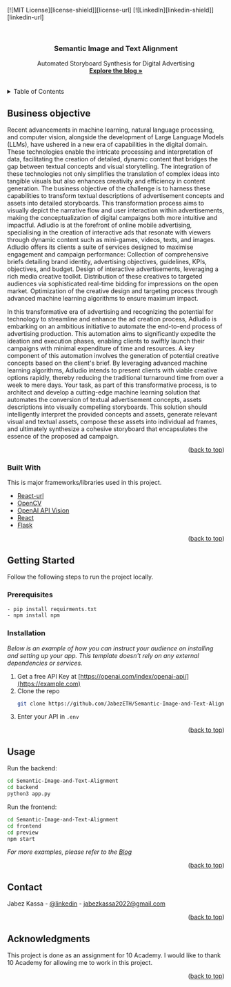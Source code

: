 <a id="readme-top"></a>

[![MIT License][license-shield]][license-url]
[![LinkedIn][linkedin-shield]][linkedin-url]

<!-- PROJECT LOGO -->
<br />
<div align="center">

  <h3 align="center">Semantic Image and Text Alignment</h3>

  <p align="center">
    Automated Storyboard Synthesis for Digital Advertising
    <br />
    <a href="https://medium.com/@jabezkassa2022/2d4948a0a06d"><strong>Explore the blog »</strong></a>
    <br />
    <br />
  </p>
</div>

<!-- TABLE OF CONTENTS -->
<details>
  <summary>Table of Contents</summary>
  <ol>
    <li>
      <a href="Business-objective">Business objective</a>
      <ul>
        <li><a href="#built-with">Built With</a></li>
      </ul>
    </li>
    <li>
      <a href="#getting-started">Getting Started</a>
      <ul>
        <li><a href="#prerequisites">Prerequisites</a></li>
        <li><a href="#installation">Installation</a></li>
      </ul>
    </li>
    <li><a href="#usage">Usage</a></li>
    <li><a href="#roadmap">Roadmap</a></li>
    <li><a href="#contributing">Contributing</a></li>
    <li><a href="#license">License</a></li>
    <li><a href="#contact">Contact</a></li>
    <li><a href="#acknowledgments">Acknowledgments</a></li>
  </ol>
</details>

<!-- ABOUT THE PROJECT -->

## Business objective

Recent advancements in machine learning, natural language processing, and computer vision, alongside the development of Large Language Models (LLMs), have ushered in a new era of capabilities in the digital domain. These technologies enable the intricate processing and interpretation of data, facilitating the creation of detailed, dynamic content that bridges the gap between textual concepts and visual storytelling. The integration of these technologies not only simplifies the translation of complex ideas into tangible visuals but also enhances creativity and efficiency in content generation. The business objective of the challenge is to harness these capabilities to transform textual descriptions of advertisement concepts and assets into detailed storyboards. This transformation process aims to visually depict the narrative flow and user interaction within advertisements, making the conceptualization of digital campaigns both more intuitive and impactful.
Adludio is at the forefront of online mobile advertising, specialising in the creation of interactive ads that resonate with viewers through dynamic content such as mini-games, videos, texts, and images. Adludio offers its clients a suite of services designed to maximise engagement and campaign performance:
Collection of comprehensive briefs detailing brand identity, advertising objectives, guidelines, KPIs, objectives, and budget.
Design of interactive advertisements, leveraging a rich media creative toolkit.
Distribution of these creatives to targeted audiences via sophisticated real-time bidding for impressions on the open market.
Optimization of the creative design and targeting process through advanced machine learning algorithms to ensure maximum impact.

In this transformative era of advertising and recognizing the potential for technology to streamline and enhance the ad creation process, Adludio is embarking on an ambitious initiative to automate the end-to-end process of advertising production. This automation aims to significantly expedite the ideation and execution phases, enabling clients to swiftly launch their campaigns with minimal expenditure of time and resources. A key component of this automation involves the generation of potential creative concepts based on the client's brief. By leveraging advanced machine learning algorithms, Adludio intends to present clients with viable creative options rapidly, thereby reducing the traditional turnaround time from over a week to mere days. Your task, as part of this transformative process, is to architect and develop a cutting-edge machine learning solution that automates the conversion of textual advertisement concepts, assets descriptions into visually compelling storyboards. This solution should intelligently interpret the provided concepts and assets, generate relevant visual and textual assets, compose these assets into individual ad frames, and ultimately synthesize a cohesive storyboard that encapsulates the essence of the proposed ad campaign.

<p align="right">(<a href="#readme-top">back to top</a>)</p>

### Built With

This is major frameworks/libraries used in this project.

- [React-url](https://microsoft.github.io/autogen/docs/Getting-Started/)
- [OpenCV](https://opencv.org/)
- [OpenAI API Vision](https://platform.openai.com/docs/guides/vision)
- [React](https://react.dev/)
- [Flask](https://flask.palletsprojects.com/en/3.0.x/)

<p align="right">(<a href="#readme-top">back to top</a>)</p>

<!-- GETTING STARTED -->

## Getting Started

Follow the following steps to run the project locally.

### Prerequisites

```sh
- pip install requirments.txt
- npm install npm
```

### Installation

_Below is an example of how you can instruct your audience on installing and setting up your app. This template doesn't rely on any external dependencies or services._

1. Get a free API Key at [https://openai.com/index/openai-api/](https://example.com)
2. Clone the repo
   ```sh
   git clone https://github.com/JabezETH/Semantic-Image-and-Text-Alignment.git
   ```
3. Enter your API in `.env`

<p align="right">(<a href="#readme-top">back to top</a>)</p>

<!-- USAGE EXAMPLES -->

## Usage

Run the backend:

```sh
cd Semantic-Image-and-Text-Alignment
cd backend
python3 app.py
```

Run the frontend:

```sh
cd Semantic-Image-and-Text-Alignment
cd frontend
cd preview
npm start
```

_For more examples, please refer to the [Blog](https://medium.com/@jabezkassa2022/2d4948a0a06d)_

<p align="right">(<a href="#readme-top">back to top</a>)</p>

<!-- CONTACT -->

## Contact

Jabez Kassa - [@linkedin](https://www.linkedin.com/in/jabez-kassa-37b743193/) - jabezkassa2022@gmail.com

<p align="right">(<a href="#readme-top">back to top</a>)</p>

<!-- ACKNOWLEDGMENTS -->

## Acknowledgments

This project is done as an assignment for 10 Academy. I would like to thank 10 Academy for allowing me to work in this project.

<p align="right">(<a href="#readme-top">back to top</a>)</p>
